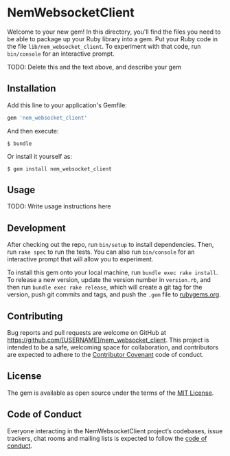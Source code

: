 # NemWebsocketClient

Welcome to your new gem! In this directory, you'll find the files you need to be able to package up your Ruby library into a gem. Put your Ruby code in the file `lib/nem_websocket_client`. To experiment with that code, run `bin/console` for an interactive prompt.

TODO: Delete this and the text above, and describe your gem

## Installation

Add this line to your application's Gemfile:

```ruby
gem 'nem_websocket_client'
```

And then execute:

    $ bundle

Or install it yourself as:

    $ gem install nem_websocket_client

## Usage

TODO: Write usage instructions here

## Development

After checking out the repo, run `bin/setup` to install dependencies. Then, run `rake spec` to run the tests. You can also run `bin/console` for an interactive prompt that will allow you to experiment.

To install this gem onto your local machine, run `bundle exec rake install`. To release a new version, update the version number in `version.rb`, and then run `bundle exec rake release`, which will create a git tag for the version, push git commits and tags, and push the `.gem` file to [rubygems.org](https://rubygems.org).

## Contributing

Bug reports and pull requests are welcome on GitHub at https://github.com/[USERNAME]/nem_websocket_client. This project is intended to be a safe, welcoming space for collaboration, and contributors are expected to adhere to the [Contributor Covenant](http://contributor-covenant.org) code of conduct.

## License

The gem is available as open source under the terms of the [MIT License](https://opensource.org/licenses/MIT).

## Code of Conduct

Everyone interacting in the NemWebsocketClient project’s codebases, issue trackers, chat rooms and mailing lists is expected to follow the [code of conduct](https://github.com/[USERNAME]/nem_websocket_client/blob/master/CODE_OF_CONDUCT.md).
